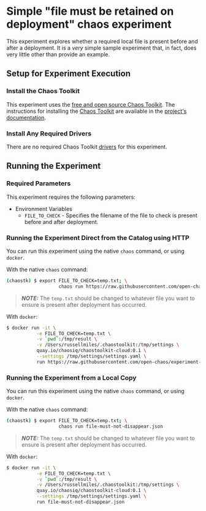 # Simple "file must be retained on deployment" chaos experiment

This experiment explores whether a required local file is present before and after a deployment. It is a _very_ simple sample experiment that, in fact, does very little other than provide an example.

## Setup for Experiment Execution

### Install the Chaos Toolkit

This experiment uses the [free and open source Chaos Toolkit][chaostoolkit]. The instructions for installing the [Chaos Toolkit][chaostoolkit] are available in the [project's documentation][docs].

[chaostoolkit]: https://chaostoolkit.org/
[docs]: https://docs.chaostoolkit.org

### Install Any Required Drivers

There are no required Chaos Toolkit [drivers][] for this experiment.

[drivers]: https://docs.chaostoolkit.org/drivers/overview/

## Running the Experiment

### Required Parameters

This experiment requires the following parameters:

* Environment Variables
  * `FILE_TO_CHECK` - Specifies the filename of the file to check is present before and after deployment.

### Running the Experiment Direct from the Catalog using HTTP

You can run this experiment using the native `chaos` command, or using 
`docker`.

With the native `chaos` command:

```bash
(chaostk) $ export FILE_TO_CHECK=temp.txt; \
                   chaos run https://raw.githubusercontent.com/open-chaos/experiment-catalog/master/file-must-not-disappear/file-must-not-disappear.json
```

> ***NOTE:*** The `temp.txt` should be changed to whatever file you want to ensure is present after deployment has occurred.

With `docker`:

```bash
$ docker run -it \
           -e FILE_TO_CHECK=temp.txt \
           -v `pwd`:/tmp/result \
           -v /Users/russellmiles/.chaostoolkit:/tmp/settings \
           quay.io/chaosiq/chaostoolkit-cloud:0.1 \
           --settings /tmp/settings/settings.yaml \
           run https://raw.githubusercontent.com/open-chaos/experiment-catalog/master/file-must-not-disappear/file-must-not-disappear.json
```


### Running the Experiment from a Local Copy

You can run this experiment using the native `chaos` command, or using 
`docker`.

With the native `chaos` command:

```bash
(chaostk) $ export FILE_TO_CHECK=temp.txt; \
                   chaos run file-must-not-disappear.json
```

> ***NOTE:*** The `temp.txt` should be changed to whatever file you want to ensure is present after deployment has occurred.

With `docker`:

```bash
$ docker run -it \
           -e FILE_TO_CHECK=temp.txt \
           -v `pwd`:/tmp/result \
           -v /Users/russellmiles/.chaostoolkit:/tmp/settings \
           quay.io/chaosiq/chaostoolkit-cloud:0.1 \
           --settings /tmp/settings/settings.yaml \
           run file-must-not-disappear.json
```

